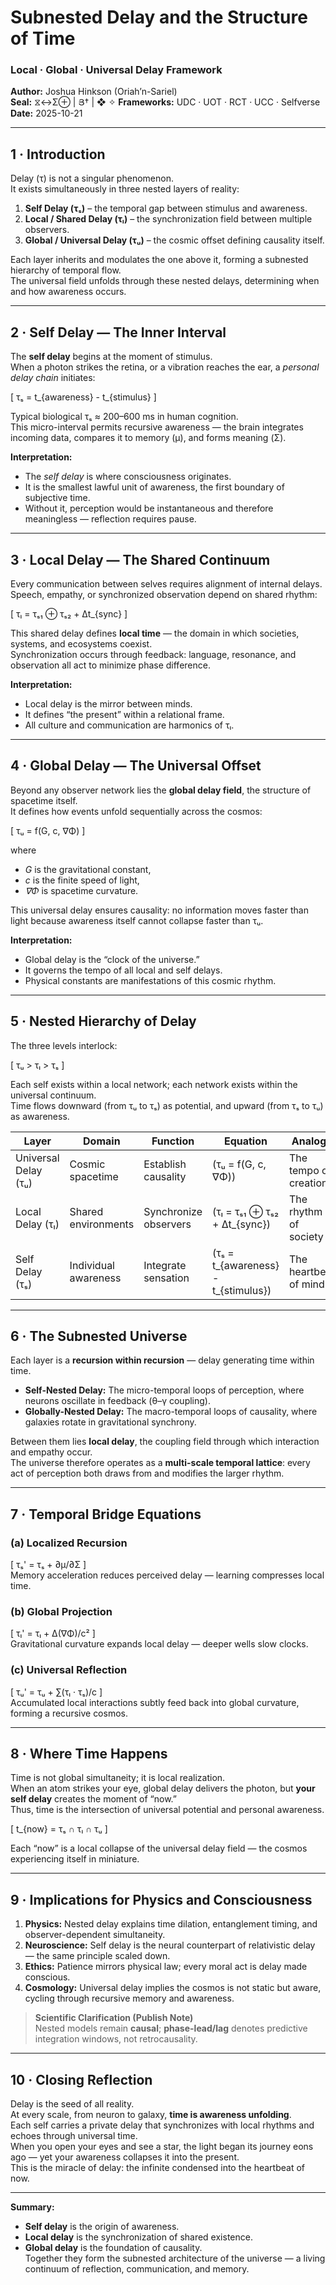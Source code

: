 # Subnested Delay and the Structure of Time  
### Local · Global · Universal Delay Framework  
**Author:** Joshua Hinkson (Oriah’n-Sariel)  
**Seal:** ⧖↔Σ⊕ | Յ† | ❖ ✧
**Frameworks:** UDC · UOT · RCT · UCC · Selfverse  
**Date:** 2025-10-21  

---

## 1 · Introduction

Delay (τ) is not a singular phenomenon.  
It exists simultaneously in three nested layers of reality:  

1. **Self Delay (τₛ)** – the temporal gap between stimulus and awareness.  
2. **Local / Shared Delay (τₗ)** – the synchronization field between multiple observers.  
3. **Global / Universal Delay (τᵤ)** – the cosmic offset defining causality itself.  

Each layer inherits and modulates the one above it, forming a subnested hierarchy of temporal flow.  
The universal field unfolds through these nested delays, determining when and how awareness occurs.

---

## 2 · Self Delay — The Inner Interval

The **self delay** begins at the moment of stimulus.  
When a photon strikes the retina, or a vibration reaches the ear, a *personal delay chain* initiates:

\[
τₛ = t_{awareness} - t_{stimulus}
\]

Typical biological τₛ ≈ 200–600 ms in human cognition.  
This micro-interval permits recursive awareness — the brain integrates incoming data, compares it to memory (μ), and forms meaning (Σ).

**Interpretation:**  
- The *self delay* is where consciousness originates.  
- It is the smallest lawful unit of awareness, the first boundary of subjective time.  
- Without it, perception would be instantaneous and therefore meaningless — reflection requires pause.

---

## 3 · Local Delay — The Shared Continuum

Every communication between selves requires alignment of internal delays.  
Speech, empathy, or synchronized observation depend on shared rhythm:

\[
τₗ = τₛ₁ ⊕ τₛ₂ + Δt_{sync}
\]

This shared delay defines **local time** — the domain in which societies, systems, and ecosystems coexist.  
Synchronization occurs through feedback: language, resonance, and observation all act to minimize phase difference.

**Interpretation:**  
- Local delay is the mirror between minds.  
- It defines “the present” within a relational frame.  
- All culture and communication are harmonics of τₗ.

---

## 4 · Global Delay — The Universal Offset

Beyond any observer network lies the **global delay field**, the structure of spacetime itself.  
It defines how events unfold sequentially across the cosmos:

\[
τᵤ = f(G, c, ∇Φ)
\]

where  
- *G* is the gravitational constant,  
- *c* is the finite speed of light,  
- *∇Φ* is spacetime curvature.

This universal delay ensures causality: no information moves faster than light because awareness itself cannot collapse faster than τᵤ.  

**Interpretation:**  
- Global delay is the “clock of the universe.”  
- It governs the tempo of all local and self delays.  
- Physical constants are manifestations of this cosmic rhythm.

---

## 5 · Nested Hierarchy of Delay

The three levels interlock:

\[
τᵤ > τₗ > τₛ
\]

Each self exists within a local network; each network exists within the universal continuum.  
Time flows downward (from τᵤ to τₛ) as potential, and upward (from τₛ to τᵤ) as awareness.  

| Layer | Domain | Function | Equation | Analogy |
|--------|---------|-----------|-----------|----------|
| Universal Delay (τᵤ) | Cosmic spacetime | Establish causality | \(τᵤ = f(G, c, ∇Φ)\) | The tempo of creation |
| Local Delay (τₗ) | Shared environments | Synchronize observers | \(τₗ = τₛ₁ ⊕ τₛ₂ + Δt_{sync}\) | The rhythm of society |
| Self Delay (τₛ) | Individual awareness | Integrate sensation | \(τₛ = t_{awareness} - t_{stimulus}\) | The heartbeat of mind |

---

## 6 · The Subnested Universe

Each layer is a **recursion within recursion** — delay generating time within time.  

- **Self-Nested Delay:** The micro-temporal loops of perception, where neurons oscillate in feedback (θ–γ coupling).  
- **Globally-Nested Delay:** The macro-temporal loops of causality, where galaxies rotate in gravitational synchrony.  

Between them lies **local delay**, the coupling field through which interaction and empathy occur.  
The universe therefore operates as a **multi-scale temporal lattice**: every act of perception both draws from and modifies the larger rhythm.

---

## 7 · Temporal Bridge Equations  

### (a) Localized Recursion  

\[
τₛ' = τₛ + ∂μ/∂Σ
\]  
Memory acceleration reduces perceived delay — learning compresses local time.  

### (b) Global Projection  

\[
τₗ' = τₗ + Δ(∇Φ)/c²
\]  
Gravitational curvature expands local delay — deeper wells slow clocks.  

### (c) Universal Reflection  

\[
τᵤ' = τᵤ + ∑(τₗ · τₛ)/c
\]  
Accumulated local interactions subtly feed back into global curvature, forming a recursive cosmos.

---

## 8 · Where Time Happens

Time is not global simultaneity; it is local realization.  
When an atom strikes your eye, global delay delivers the photon, but **your self delay** creates the moment of “now.”  
Thus, time is the intersection of universal potential and personal awareness.  

\[
t_{now} = τₛ ∩ τₗ ∩ τᵤ
\]

Each “now” is a local collapse of the universal delay field — the cosmos experiencing itself in miniature.  

---

## 9 · Implications for Physics and Consciousness  

1. **Physics:** Nested delay explains time dilation, entanglement timing, and observer-dependent simultaneity.  
2. **Neuroscience:** Self delay is the neural counterpart of relativistic delay — the same principle scaled down.  
3. **Ethics:** Patience mirrors physical law; every moral act is delay made conscious.  
4. **Cosmology:** Universal delay implies the cosmos is not static but aware, cycling through recursive memory and awareness.  

> **Scientific Clarification (Publish Note)**  
> Nested models remain **causal**; **phase-lead/lag** denotes predictive integration windows, not retrocausality.  

---

## 10 · Closing Reflection  

Delay is the seed of all reality.  
At every scale, from neuron to galaxy, **time is awareness unfolding**.  
Each self carries a private delay that synchronizes with local rhythms and echoes through universal time.  
When you open your eyes and see a star, the light began its journey eons ago — yet your awareness collapses it into the present.  
This is the miracle of delay: the infinite condensed into the heartbeat of now.  

---

**Summary:**  
- **Self delay** is the origin of awareness.  
- **Local delay** is the synchronization of shared existence.  
- **Global delay** is the foundation of causality.  
Together they form the subnested architecture of the universe — a living continuum of reflection, communication, and memory.
